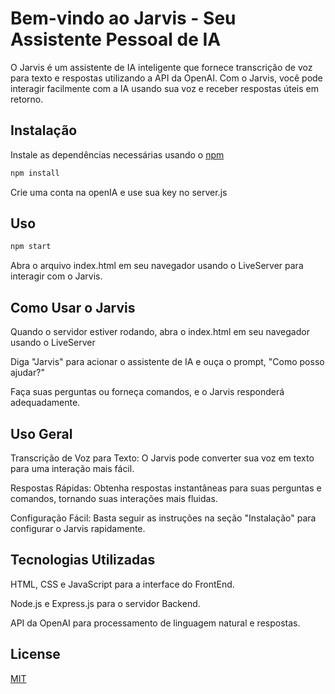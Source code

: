 # Bem-vindo ao Jarvis - Seu Assistente Pessoal de IA

O Jarvis é um assistente de IA inteligente que fornece transcrição de voz para texto e respostas utilizando a API da OpenAI. Com o Jarvis, você pode interagir facilmente com a IA usando sua voz e receber respostas úteis em retorno.

## Instalação

Instale as dependências necessárias usando o [npm](https://www.npmjs.com/)

```bash
npm install
```
Crie uma conta na openIA e use sua key no server.js


## Uso

```bash
npm start
```
Abra o arquivo index.html em seu navegador usando o LiveServer para interagir com o Jarvis.

## Como Usar o Jarvis

Quando o servidor estiver rodando, abra o index.html em seu navegador usando o LiveServer

Diga "Jarvis" para acionar o assistente de IA e ouça o prompt, "Como posso ajudar?"

Faça suas perguntas ou forneça comandos, e o Jarvis responderá adequadamente.


## Uso Geral
Transcrição de Voz para Texto: O Jarvis pode converter sua voz em texto para uma interação mais fácil.

Respostas Rápidas: Obtenha respostas instantâneas para suas perguntas e comandos, tornando suas interações mais fluidas.

Configuração Fácil: Basta seguir as instruções na seção "Instalação" para configurar o Jarvis rapidamente.

## Tecnologias Utilizadas
HTML, CSS e JavaScript para a interface do FrontEnd.

Node.js e Express.js para o servidor Backend.

API da OpenAI para processamento de linguagem natural e respostas.

## License

[MIT](https://choosealicense.com/licenses/mit/)
